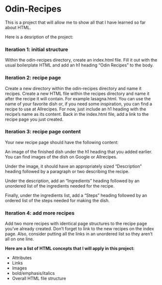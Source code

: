 # Odin-Recipes

This is a project that will allow me to show all that I have learned so far about HTML.

Here is a desription of the project:

<h3>Iteration 1: initial structure</h3>

Within the odin-recipes directory, create an index.html file.
Fill it out with the usual boilerplate HTML and add an h1 heading “Odin Recipes” to the body.

<h3>Iteration 2: recipe page</h3>

Create a new directory within the odin-recipes directory and name it recipes.
Create a new HTML file within the recipes directory and name it after the recipe it will contain. For example lasagna.html. You can use the name of your favorite dish or, if you need some inspiration, you can find a recipe to use at Allrecipes.
For now, just include an h1 heading with the recipe’s name as its content.
Back in the index.html file, add a link to the recipe page you just created.

<h3>Iteration 3: recipe page content</h3>

Your new recipe page should have the following content:

An image of the finished dish under the h1 heading that you added earlier. You can find images of the dish on Google or Allrecipes.

Under the image, it should have an appropriately sized “Description” heading followed by a paragraph or two describing the recipe.

Under the description, add an “Ingredients” heading followed by an unordered list of the ingredients needed for the recipe.

Finally, under the ingredients list, add a “Steps” heading followed by an ordered list of the steps needed for making the dish.

<h3>Iteration 4: add more recipes</h3>

Add two more recipes with identical page structures to the recipe page you’ve already created.
Don’t forget to link to the new recipes on the index page. Also, consider putting all the links in an unordered list so they aren’t all on one line.


<b>Here are a list of HTML concepts that I will apply in this project:</b>
- Attributes
- Links
- Images
- bold/emphasis/italics
- Overall HTML file structure